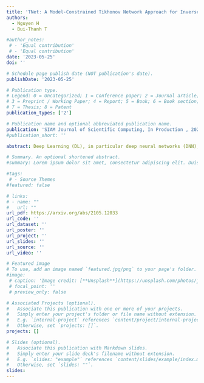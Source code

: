 ```yaml
---
title: 'TNet: A Model-Constrained Tikhonov Network Approach for Inverse Problems'
authors:
  - Nguyen H
  - Bui-Thanh T

#author_notes:
 # - 'Equal contribution'
 # - 'Equal contribution'
date: '2023-05-25'
doi: ''

# Schedule page publish date (NOT publication's date).
publishDate: '2023-05-25'

# Publication type.
# Legend: 0 = Uncategorized; 1 = Conference paper; 2 = Journal article;
# 3 = Preprint / Working Paper; 4 = Report; 5 = Book; 6 = Book section;
# 7 = Thesis; 8 = Patent
publication_types: ['2']

# Publication name and optional abbreviated publication name.
publication: 'SIAM Journal of Scientific Computing, In Production , 2023'
#publication_short: ''

abstract: Deep Learning (DL), in particular deep neural networks (DNN), by default is purely data-driven and in general does not require physics. This is the strength of DL but also one of its key limitations when applied to science and engineering problems in which underlying physical properties and desired accuracy need to be achieved. DL methods in their original forms are not capable of respecting the underlying mathematical models or achieving desired accuracy even in big-data regimes. However, many data-driven science and engineering problems, such as inverse problems, typically have limited experimental or observational data, and DL would overfit the data in this case. Leveraging information encoded in the underlying mathematical models, we argue, not only compensates missing information in low data regimes but also provides opportunities to equip DL methods with the underlying physics, hence promoting better generalization. This paper develops a model-constrained deep learning approach and its variant TNet that are capable of learning information hidden in both the training data and the underlying mathematical models to solve inverse problems governed by partial differential equations. We provide the constructions and some theoretical results for the proposed approaches. We show that data randomization can enhance the smoothness of the networks and their generalizations. Comprehensive numerical results not only confirm the theoretical findings but also show that with even as little as 20 training data samples for 1D deconvolution, 50 for inverse 2D heat conductivity problem, 100 and 50 for inverse initial conditions for time-dependent 2D Burgers' equation and 2D Navier-Stokes equations, respectively. TNet solutions can be as accurate as Tikhonov solutions while being several orders of magnitude faster. This is possible owing to the model-constrained term, replications, and randomization.

# Summary. An optional shortened abstract.
#summary: Lorem ipsum dolor sit amet, consectetur adipiscing elit. Duis posuere tellus ac convallis placerat. Proin tincidunt magna sed ex sollicitudin condimentum.

#tags:
 # - Source Themes
#featured: false

# links:
# - name: ""
#   url: ""
url_pdf: https://arxiv.org/abs/2105.12033
url_code: ''
url_dataset: ''
url_poster: ''
url_project: ''
url_slides: ''
url_source: ''
url_video: ''

# Featured image
# To use, add an image named `featured.jpg/png` to your page's folder.
#image:
 # caption: 'Image credit: [**Unsplash**](https://unsplash.com/photos/jdD8gXaTZsc)'
 # focal_point: ''
 # preview_only: false

# Associated Projects (optional).
#   Associate this publication with one or more of your projects.
#   Simply enter your project's folder or file name without extension.
#   E.g. `internal-project` references `content/project/internal-project/index.md`.
#   Otherwise, set `projects: []`.
projects: []

# Slides (optional).
#   Associate this publication with Markdown slides.
#   Simply enter your slide deck's filename without extension.
#   E.g. `slides: "example"` references `content/slides/example/index.md`.
#   Otherwise, set `slides: ""`.
slides:
---
```




